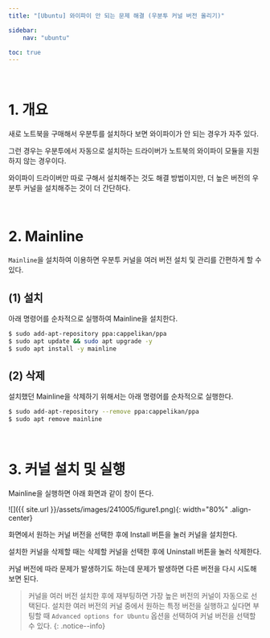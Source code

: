 ```yaml
---
title: "[Ubuntu] 와이파이 안 되는 문제 해결 (우분투 커널 버전 올리기)"

sidebar:
    nav: "ubuntu"

toc: true
---
```


<br/>

# 1. 개요

새로 노트북을 구매해서 우분투를 설치하다 보면 와이파이가 안 되는 경우가 자주 있다. 

그런 경우는 우분투에서 자동으로 설치하는 드라이버가 노트북의 와이파이 모듈을 지원하지 않는 경우이다.

와이파이 드라이버만 따로 구해서 설치해주는 것도 해결 방법이지만, 더 높은 버전의 우분투 커널을 설치해주는 것이 더 간단하다. 

<br/>


# 2. Mainline

`Mainline`을 설치하여 이용하면 우분투 커널을 여러 버전 설치 및 관리를 간편하게 할 수 있다. 

## (1) 설치

아래 명령어를 순차적으로 실행하여 Mainline을 설치한다. 

```bash
$ sudo add-apt-repository ppa:cappelikan/ppa
$ sudo apt update && sudo apt upgrade -y
$ sudo apt install -y mainline
```

## (2) 삭제

설치했던 Mainline을 삭제하기 위해서는 아래 명령어를 순차적으로 실행한다. 

```bash
$ sudo add-apt-repository --remove ppa:cappelikan/ppa
$ sudo apt remove mainline
```

<br/>


# 3. 커널 설치 및 실행

Mainline을 실행하면 아래 화면과 같이 창이 뜬다. 

![]({{ site.url }}/assets/images/241005/figure1.png){: width="80%" .align-center}

화면에서 원하는 커널 버전을 선택한 후에 Install 버튼을 눌러 커널을 설치한다.

설치한 커널을 삭제할 때는 삭제할 커널을 선택한 후에 Uninstall 버튼을 눌러 삭제한다. 

커널 버전에 따라 문제가 발생하기도 하는데 문제가 발생하면 다른 버전을 다시 시도해보면 된다. 

> 커널을 여러 버전 설치한 후에 재부팅하면 가장 높은 버전의 커널이 자동으로 선택된다. 
> 설치한 여러 버전의 커널 중에서 원하는 특정 버전을 실행하고 싶다면 부팅할 때 `Advanced options for Ubuntu` 옵션을 선택하여 커널 버전을 선택할 수 있다. 
{: .notice--info}

<br/>